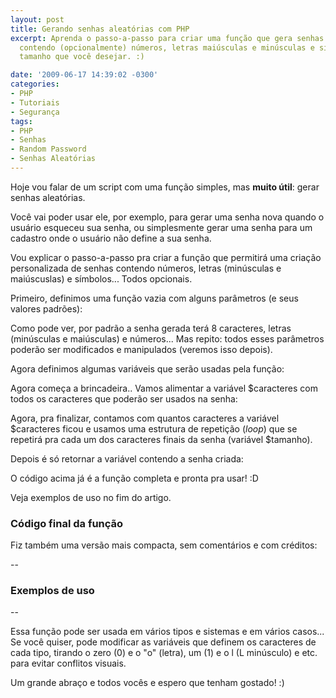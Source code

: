 ```yaml
---
layout: post
title: Gerando senhas aleatórias com PHP
excerpt: Aprenda o passo-a-passo para criar uma função que gera senhas aleatórias
  contendo (opcionalmente) números, letras maiúsculas e minúsculas e simbolos... Do
  tamanho que você desejar. :)

date: '2009-06-17 14:39:02 -0300'
categories:
- PHP
- Tutoriais
- Segurança
tags:
- PHP
- Senhas
- Random Password
- Senhas Aleatórias
---
```

Hoje vou falar de um script com uma função simples, mas <strong>muito útil</strong>: gerar senhas aleatórias.

Você vai poder usar ele, por exemplo, para gerar uma senha nova quando o usuário esqueceu sua senha, ou simplesmente gerar uma senha para um cadastro onde o usuário não define a sua senha.

Vou explicar o passo-a-passo pra criar a função que permitirá uma criação personalizada de senhas contendo números, letras (minúsculas e maiúscuslas) e símbolos... Todos opcionais.

Primeiro, definimos uma função vazia com alguns parâmetros (e seus valores padrões):


<div data-gist-id="5691f4c81fd0b794b600" data-gist-show-loading="false"></div>

Como pode ver, por padrão a senha gerada terá 8 caracteres, letras (minúsculas e maiúsculas) e números... Mas repito: todos esses parâmetros poderão ser modificados e manipulados (veremos isso depois).

Agora definimos algumas variáveis que serão usadas pela função:


<div data-gist-id="7f3702200c554be68906" data-gist-show-loading="false"></div>

Agora começa a brincadeira.. Vamos alimentar a variável $caracteres com todos os caracteres que poderão ser usados na senha:


<div data-gist-id="126f1304e9c5019e762f" data-gist-show-loading="false"></div>

Agora, pra finalizar, contamos com quantos caracteres a variável $caracteres ficou e usamos uma estrutura de repetição (<em>loop</em>) que se repetirá pra cada um dos caracteres finais da senha (variável $tamanho).

Depois é só retornar a variável contendo a senha criada:


<div data-gist-id="5b201aad8cec6b4a4605" data-gist-show-loading="false"></div>

O código acima já é a função completa e pronta pra usar! :D

Veja exemplos de uso no fim do artigo.

<h3>Código final da função</h3>
Fiz também uma versão mais compacta, sem comentários e com créditos:


<div data-gist-id="4a44116679ea35ce40c6" data-gist-show-loading="false"></div>

--

<h3>Exemplos de uso</h3>

<div data-gist-id="c071f2fbca10b9ab8297" data-gist-show-loading="false"></div>

--

Essa função pode ser usada em vários tipos e sistemas e em vários casos... Se você quiser, pode modificar as variáveis que definem os caracteres de cada tipo, tirando o zero (0) e o "o" (letra), um (1) e o l (L minúsculo) e etc. para evitar conflitos visuais.

Um grande abraço e todos vocês e espero que tenham gostado! :)


